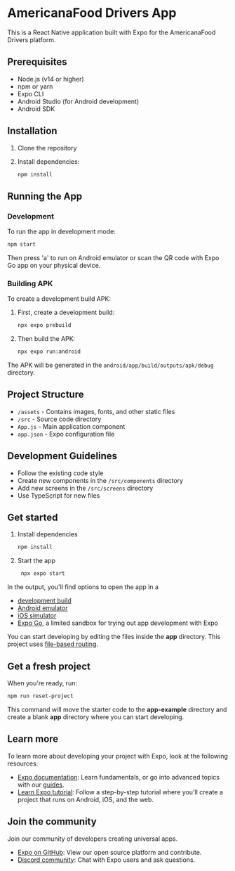 # AmericanaFood Drivers App

This is a React Native application built with Expo for the AmericanaFood Drivers platform.

## Prerequisites

- Node.js (v14 or higher)
- npm or yarn
- Expo CLI
- Android Studio (for Android development)
- Android SDK

## Installation

1. Clone the repository
2. Install dependencies:

   ```bash
   npm install
   ```

## Running the App

### Development

To run the app in development mode:

```bash
npm start
```

Then press 'a' to run on Android emulator or scan the QR code with Expo Go app on your physical device.

### Building APK

To create a development build APK:

1. First, create a development build:

   ```bash
   npx expo prebuild
   ```

2. Then build the APK:

   ```bash
   npx expo run:android
   ```

The APK will be generated in the `android/app/build/outputs/apk/debug` directory.

## Project Structure

- `/assets` - Contains images, fonts, and other static files
- `/src` - Source code directory
- `App.js` - Main application component
- `app.json` - Expo configuration file

## Development Guidelines

- Follow the existing code style
- Create new components in the `/src/components` directory
- Add new screens in the `/src/screens` directory
- Use TypeScript for new files

## Get started

1. Install dependencies

   ```bash
   npm install
   ```

2. Start the app

   ```bash
    npx expo start
   ```

In the output, you'll find options to open the app in a

- [development build](https://docs.expo.dev/develop/development-builds/introduction/)
- [Android emulator](https://docs.expo.dev/workflow/android-studio-emulator/)
- [iOS simulator](https://docs.expo.dev/workflow/ios-simulator/)
- [Expo Go](https://expo.dev/go), a limited sandbox for trying out app development with Expo

You can start developing by editing the files inside the **app** directory. This project uses [file-based routing](https://docs.expo.dev/router/introduction).

## Get a fresh project

When you're ready, run:

```bash
npm run reset-project
```

This command will move the starter code to the **app-example** directory and create a blank **app** directory where you can start developing.

## Learn more

To learn more about developing your project with Expo, look at the following resources:

- [Expo documentation](https://docs.expo.dev/): Learn fundamentals, or go into advanced topics with our [guides](https://docs.expo.dev/guides).
- [Learn Expo tutorial](https://docs.expo.dev/tutorial/introduction/): Follow a step-by-step tutorial where you'll create a project that runs on Android, iOS, and the web.

## Join the community

Join our community of developers creating universal apps.

- [Expo on GitHub](https://github.com/expo/expo): View our open source platform and contribute.
- [Discord community](https://chat.expo.dev): Chat with Expo users and ask questions.
